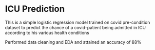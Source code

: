 # ICU Prediction
This is a simple logistic regression model trained on covid pre-condition dataset to predict the chance of a covid-patient being admitted in ICU according to his various health conditions

Performed data cleaning and EDA and attained an accuracy of 88%

